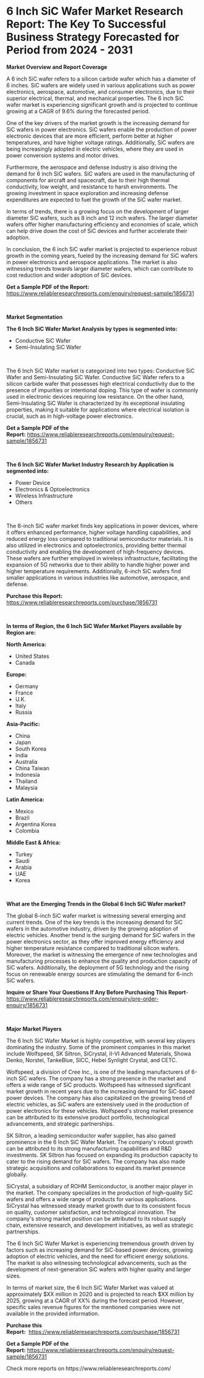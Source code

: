 <p><h1>6 Inch SiC Wafer Market Research Report: The Key To Successful Business Strategy Forecasted for Period from 2024 - 2031</h1></p><p><strong>Market Overview and Report Coverage</strong></p>
<p><p>A 6 inch SiC wafer refers to a silicon carbide wafer which has a diameter of 6 inches. SiC wafers are widely used in various applications such as power electronics, aerospace, automotive, and consumer electronics, due to their superior electrical, thermal, and mechanical properties. The 6 inch SiC wafer market is experiencing significant growth and is projected to continue growing at a CAGR of 9.6% during the forecasted period.</p><p>One of the key drivers of the market growth is the increasing demand for SiC wafers in power electronics. SiC wafers enable the production of power electronic devices that are more efficient, perform better at higher temperatures, and have higher voltage ratings. Additionally, SiC wafers are being increasingly adopted in electric vehicles, where they are used in power conversion systems and motor drives.</p><p>Furthermore, the aerospace and defense industry is also driving the demand for 6 inch SiC wafers. SiC wafers are used in the manufacturing of components for aircraft and spacecraft, due to their high thermal conductivity, low weight, and resistance to harsh environments. The growing investment in space exploration and increasing defense expenditures are expected to fuel the growth of the SiC wafer market.</p><p>In terms of trends, there is a growing focus on the development of larger diameter SiC wafers, such as 8 inch and 12 inch wafers. The larger diameter wafers offer higher manufacturing efficiency and economies of scale, which can help drive down the cost of SiC devices and further accelerate their adoption.</p><p>In conclusion, the 6 inch SiC wafer market is projected to experience robust growth in the coming years, fueled by the increasing demand for SiC wafers in power electronics and aerospace applications. The market is also witnessing trends towards larger diameter wafers, which can contribute to cost reduction and wider adoption of SiC devices.</p></p>
<p><strong>Get a Sample PDF of the Report:</strong> <a href="https://www.reliableresearchreports.com/enquiry/request-sample/1856731">https://www.reliableresearchreports.com/enquiry/request-sample/1856731</a></p>
<p>&nbsp;</p>
<p><strong>Market Segmentation</strong></p>
<p><strong>The 6 Inch SiC Wafer Market Analysis by types is segmented into:</strong></p>
<p><ul><li>Conductive SiC Wafer</li><li>Semi-Insulating SiC Wafer</li></ul></p>
<p>&nbsp;</p>
<p><p>The 6 Inch SiC Wafer market is categorized into two types: Conductive SiC Wafer and Semi-Insulating SiC Wafer. Conductive SiC Wafer refers to a silicon carbide wafer that possesses high electrical conductivity due to the presence of impurities or intentional doping. This type of wafer is commonly used in electronic devices requiring low resistance. On the other hand, Semi-Insulating SiC Wafer is characterized by its exceptional insulating properties, making it suitable for applications where electrical isolation is crucial, such as in high-voltage power electronics.</p></p>
<p><strong>Get a Sample PDF of the Report:</strong>&nbsp;<a href="https://www.reliableresearchreports.com/enquiry/request-sample/1856731">https://www.reliableresearchreports.com/enquiry/request-sample/1856731</a></p>
<p>&nbsp;</p>
<p><strong>The 6 Inch SiC Wafer Market Industry Research by Application is segmented into:</strong></p>
<p><ul><li>Power Device</li><li>Electronics & Optoelectronics</li><li>Wireless Infrastructure</li><li>Others</li></ul></p>
<p>&nbsp;</p>
<p><p>The 6-inch SiC wafer market finds key applications in power devices, where it offers enhanced performance, higher voltage handling capabilities, and reduced energy loss compared to traditional semiconductor materials. It is also utilized in electronics and optoelectronics, providing better thermal conductivity and enabling the development of high-frequency devices. These wafers are further employed in wireless infrastructure, facilitating the expansion of 5G networks due to their ability to handle higher power and higher temperature requirements. Additionally, 6-inch SiC wafers find smaller applications in various industries like automotive, aerospace, and defense.</p></p>
<p><strong>Purchase this Report:</strong>&nbsp; <a href="https://www.reliableresearchreports.com/purchase/1856731">https://www.reliableresearchreports.com/purchase/1856731</a></p>
<p>&nbsp;</p>
<p><strong>In terms of Region, the 6 Inch SiC Wafer Market Players available by Region are:</strong></p>
<p>
    <p> <strong> North America: </strong>
        <ul>
            <li>United States</li>
            <li>Canada</li>
        </ul>
        </p> 
    <p> <strong> Europe: </strong>
        <ul>
            <li>Germany</li>
            <li>France</li>
            <li>U.K.</li>
            <li>Italy</li>
            <li>Russia</li>
        </ul>
        </p> 
    <p> <strong> Asia-Pacific: </strong>
        <ul>
            <li>China</li>
            <li>Japan</li>
            <li>South Korea</li>
            <li>India</li>
            <li>Australia</li>
            <li>China Taiwan</li>
            <li>Indonesia</li>
            <li>Thailand</li>
            <li>Malaysia</li>
        </ul>
        </p> 
    <p> <strong> Latin America: </strong>
        <ul>
            <li>Mexico</li>
            <li>Brazil</li>
            <li>Argentina Korea</li>
            <li>Colombia</li>
        </ul>
        </p> 
    <p> <strong> Middle East & Africa: </strong>
        <ul>
            <li>Turkey</li>
            <li>Saudi</li>
            <li>Arabia</li>
            <li>UAE</li>
            <li>Korea</li>
        </ul>
    </p>
    </p>
<p>&nbsp;</p>
<p><strong>What are the Emerging Trends in the Global 6 Inch SiC Wafer market?</strong></p>
<p><p>The global 6-inch SiC wafer market is witnessing several emerging and current trends. One of the key trends is the increasing demand for SiC wafers in the automotive industry, driven by the growing adoption of electric vehicles. Another trend is the surging demand for SiC wafers in the power electronics sector, as they offer improved energy efficiency and higher temperature resistance compared to traditional silicon wafers. Moreover, the market is witnessing the emergence of new technologies and manufacturing processes to enhance the quality and production capacity of SiC wafers. Additionally, the deployment of 5G technology and the rising focus on renewable energy sources are stimulating the demand for 6-inch SiC wafers.</p></p>
<p><strong>Inquire or Share Your Questions If Any Before Purchasing This Report</strong>- <a href="https://www.reliableresearchreports.com/enquiry/pre-order-enquiry/1856731">https://www.reliableresearchreports.com/enquiry/pre-order-enquiry/1856731</a></p>
<p>&nbsp;</p>
<p><strong>Major Market Players</strong></p>
<p><p>The 6 Inch SiC Wafer Market is highly competitive, with several key players dominating the industry. Some of the prominent companies in this market include Wolfspeed, SK Siltron, SiCrystal, II-VI Advanced Materials, Showa Denko, Norstel, TankeBlue, SICC, Hebei Synlight Crystal, and CETC.</p><p>Wolfspeed, a division of Cree Inc., is one of the leading manufacturers of 6-inch SiC wafers. The company has a strong presence in the market and offers a wide range of SiC products. Wolfspeed has witnessed significant market growth in recent years due to the increasing demand for SiC-based power devices. The company has also capitalized on the growing trend of electric vehicles, as SiC wafers are extensively used in the production of power electronics for these vehicles. Wolfspeed's strong market presence can be attributed to its extensive product portfolio, technological advancements, and strategic partnerships.</p><p>SK Siltron, a leading semiconductor wafer supplier, has also gained prominence in the 6 Inch SiC Wafer Market. The company's robust growth can be attributed to its strong manufacturing capabilities and R&D investments. SK Siltron has focused on expanding its production capacity to cater to the rising demand for SiC wafers. The company has also made strategic acquisitions and collaborations to expand its market presence globally.</p><p>SiCrystal, a subsidiary of ROHM Semiconductor, is another major player in the market. The company specializes in the production of high-quality SiC wafers and offers a wide range of products for various applications. SiCrystal has witnessed steady market growth due to its consistent focus on quality, customer satisfaction, and technological innovation. The company's strong market position can be attributed to its robust supply chain, extensive research, and development initiatives, as well as strategic partnerships.</p><p>The 6 Inch SiC Wafer Market is experiencing tremendous growth driven by factors such as increasing demand for SiC-based power devices, growing adoption of electric vehicles, and the need for efficient energy solutions. The market is also witnessing technological advancements, such as the development of next-generation SiC wafers with higher quality and larger sizes.</p><p>In terms of market size, the 6 Inch SiC Wafer Market was valued at approximately $XX million in 2020 and is projected to reach $XX million by 2025, growing at a CAGR of XX% during the forecast period. However, specific sales revenue figures for the mentioned companies were not available in the provided information.</p></p>
<p><strong>Purchase this Report:</strong>&nbsp;&nbsp;<a href="https://www.reliableresearchreports.com/purchase/1856731">https://www.reliableresearchreports.com/purchase/1856731</a></p>
<p></p>
<p><strong>Get a Sample PDF of the Report:</strong>&nbsp;<a href="https://www.reliableresearchreports.com/enquiry/request-sample/1856731">https://www.reliableresearchreports.com/enquiry/request-sample/1856731</a></p>
<p>Check more reports on https://www.reliableresearchreports.com/</p>